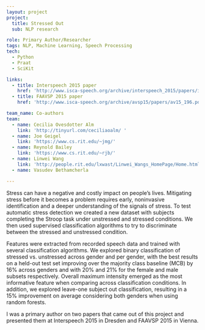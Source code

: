 ```yaml
---
layout: project
project:
  title: Stressed Out
  sub: NLP research

role: Primary Author/Researcher
tags: NLP, Machine Learning, Speech Processing
tech:
  - Python
  - Praat
  - SciKit

links:
  - title: Interspeech 2015 paper
    href: 'http://www.isca-speech.org/archive/interspeech_2015/papers/i15_3710.pdf'
  - title: FAAVSP 2015 paper
    href: 'http://www.isca-speech.org/archive/avsp15/papers/av15_196.pdf'

team_name: Co-authors
team:
  - name: Cecilia Ovesdotter Alm
    link: 'http://tinyurl.com/ceciliaoalm/ '
  - name: Joe Geigel
    link: 'https://www.cs.rit.edu/~jmg/'
  - name: Reynold Bailey
    link: 'https://www.cs.rit.edu/~rjb/'
  - name: Linwei Wang
    link: 'http://people.rit.edu/lxwast/Linwei_Wangs_HomePage/Home.html'
  - name: Vasudev Bethamcherla

---
```


Stress can have a negative and costly impact on people’s lives. Mitigating stress before it becomes a problem requires early, noninvasive identification and a deeper understanding of the signals of stress. To test automatic stress detection we created a new dataset with subjects completing the Stroop task under unstressed and stressed conditions. We then used supervised classification algorithms to try to discriminate between the stressed and unstressed condition.

Features were extracted from recorded speech data and trained with several classification algorithms. We explored binary classification of stressed vs. unstressed across gender and per gender, with the best results on a held-out test set improving over the majority class baseline (MCB) by 16% across genders and with 20% and 21% for the female and male subsets respectively. Overall maximum intensity emerged as the most informative feature when comparing across classification conditions. In addition, we explored leave-one subject out classification, resulting in a 15% improvement on average considering both genders when using random forests.

I was a primary author on two papers that came out of this project and presented them at Interspeech 2015 in Dresden and FAAVSP 2015 in Vienna.

